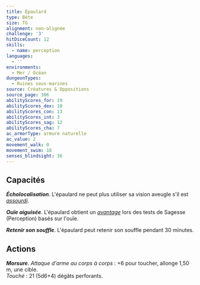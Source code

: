 ```yaml
---
title: Épaulard
type: Bête
size: TG
alignment: non-alignée
challenge: '3'
hitDiceCount: 12
skills:
  - name: perception
languages:
  - ''
environments:
  - Mer / Océan
dungeonTypes:
  - Ruines sous-marines
source: Créatures & Oppositions
source_page: 306
abilityScores_for: 19
abilityScores_dex: 10
abilityScores_con: 13
abilityScores_int: 3
abilityScores_sag: 12
abilityScores_cha: 7
ac_armorType: armure naturelle
ac_value: 2
movement_walk: 0
movement_swim: 18
senses_blindsight: 36
---
```

## Capacités
_**Écholocalisation**_. L'épaulard ne peut plus utiliser sa vision aveugle s'il est [_assourdi_](/gerer-la-sante-du-personnage/#assourdi).

_**Ouïe aiguisée**_. L'épaulard obtient un [_avantage_](/utiliser-les-caracteristiques/#avantage-et-desavantage) lors des tests de Sagesse (Perception) basés sur l'ouïe.

_**Retenir son souffle**_. L'épaulard peut retenir son souffle pendant 30 minutes.

## Actions
_**Morsure**_. _Attaque d'arme au corps à corps_ : +6 pour toucher, allonge 1,50 m, une cible.  
_Touché_ : 21 (5d6+4) dégâts perforants.
